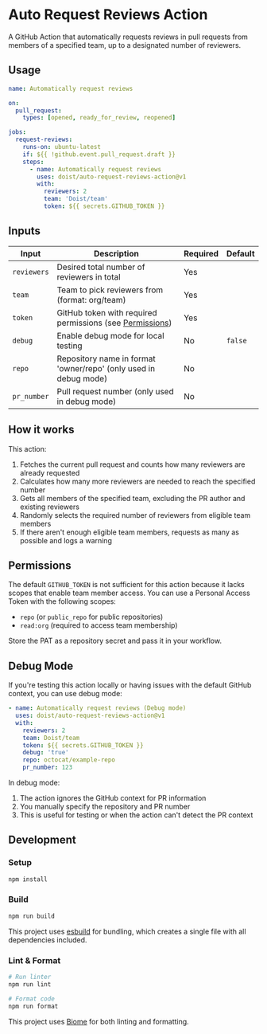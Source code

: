 # Auto Request Reviews Action

A GitHub Action that automatically requests reviews in pull requests from members of a specified team, up to a designated number of reviewers.

## Usage

```yml
name: Automatically request reviews

on:
  pull_request:
    types: [opened, ready_for_review, reopened]

jobs:
  request-reviews:
    runs-on: ubuntu-latest
    if: ${{ !github.event.pull_request.draft }}
    steps:
      - name: Automatically request reviews
        uses: doist/auto-request-reviews-action@v1
        with:
          reviewers: 2
          team: 'Doist/team'
          token: ${{ secrets.GITHUB_TOKEN }}
```

## Inputs

| Input | Description | Required | Default |
|-------|-------------|----------|---------|
| `reviewers` | Desired total number of reviewers in total | Yes | |
| `team` | Team to pick reviewers from (format: org/team) | Yes | |
| `token` | GitHub token with required permissions (see [Permissions](#permissions)) | Yes | |
| `debug` | Enable debug mode for local testing | No | `false` |
| `repo` | Repository name in format 'owner/repo' (only used in debug mode) | No | |
| `pr_number` | Pull request number (only used in debug mode) | No | |

## How it works

This action:

1. Fetches the current pull request and counts how many reviewers are already requested
2. Calculates how many more reviewers are needed to reach the specified number
3. Gets all members of the specified team, excluding the PR author and existing reviewers
4. Randomly selects the required number of reviewers from eligible team members
5. If there aren't enough eligible team members, requests as many as possible and logs a warning

## Permissions

The default `GITHUB_TOKEN` is not sufficient for this action because it lacks scopes that enable
team member access. You can use a Personal Access Token with the following scopes:

- `repo` (or `public_repo` for public repositories)
- `read:org` (required to access team membership)

Store the PAT as a repository secret and pass it in your workflow.

## Debug Mode

If you're testing this action locally or having issues with the default GitHub context, you can use debug mode:

```yml
- name: Automatically request reviews (Debug mode)
  uses: doist/auto-request-reviews-action@v1
  with:
    reviewers: 2
    team: Doist/team
    token: ${{ secrets.GITHUB_TOKEN }}
    debug: 'true'
    repo: octocat/example-repo
    pr_number: 123
```

In debug mode:
1. The action ignores the GitHub context for PR information
2. You manually specify the repository and PR number
3. This is useful for testing or when the action can't detect the PR context

## Development

### Setup

```bash
npm install
```

### Build

```bash
npm run build
```

This project uses [esbuild](https://esbuild.github.io/) for bundling, which creates a single file with all dependencies included.

### Lint & Format

```bash
# Run linter
npm run lint

# Format code
npm run format
```

This project uses [Biome](https://biomejs.dev/) for both linting and formatting.
